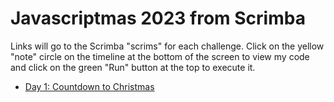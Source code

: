 # Javascriptmas 2023 from Scrimba

Links will go to the Scrimba "scrims" for each challenge. Click on the yellow "note" circle on the timeline at the bottom of the screen to view my code and click on the green "Run" button at the top to execute it.

- [Day 1: Countdown to Christmas](https://scrimba.com/learn/javascriptmas/-day-1-countdown-to-christmas-co80c4e67af8077afdabe0297)